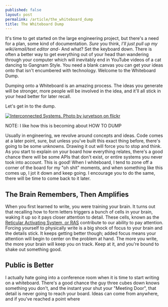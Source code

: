 ```yaml
---
published: false
layout: post
permalink: /article/the_whiteboard_dump
title: The Whiteboard Dump
---
```


It's time to get started on the large engineering project, but there's a need for a plan, some kind of documentation. *Sure* you think, *I'll just pull up my wiki/email/text editor and-* And what? Set the keyboard down. There is often a better way to get everything out of your head than wandering through your computer which will inevitably end in YouTube videos of a cat dancing to Gangnam Style. You need a blank canvas you can get your ideas onto that isn't encumbered with technology. Welcome to the Whiteboard Dump.

Dumping onto a Whiteboard is an amazing process. The ideas you generate will be stronger, more people will be involved in the idea, and it'll all stick in your head better for later recall.

Let's get in to the dump.

[![Interconnected Systems. Photo by jurvetson on flickr](https://lh5.googleusercontent.com/-IGt0X3t8rUs/UGqGmOtX6NI/AAAAAAAAHuw/ii9iOvuM15U/s200/21469363_639cee8628_b.jpg)](http://www.flickr.com/photos/jurvetson/21469363/ "Interconnected Systems. Photo by jurvetson on flickr")


NOTE: I like how this is becoming about HOW TO DUMP





Usually in engineering, we revolve around concepts and ideas. Code comes at a later point, sure, but unless you've built this exact thing before, there's going to be some unknowns. Drawing it out will force you to stop and think. As you start to explain on your board how everything relates, there's a good chance there will be some APIs that don't exist, or entire systems you never took into account. This is good! When I whiteboard, I tend to zone off a corner of the board for my "oh shit" moments, and when something like this comes up, I jot it down and keep going. I encourage you to do the same, there will be time to come back to it later.

The Brain Remembers, Then Amplifies
-----------------------------------
When you first learned to write, you were training your brain. It turns out that recalling how to form letters triggers a bunch of cells in your brain, waking it up so it pays closer attention to detail. These cells, known as the [Reticular Activating System, or RAS](http://en.wikipedia.org/wiki/Reticular_activating_system) contribute to our ability to pay attention. Forcing yourself to physically write is a big shock of focus to your brain and the details stick. It keeps getting better though; added focus means your attention will begin to center on the problem at hand. The more you write, the more your brain will keep you on track. Keep at it, and you're bound to shake out something good.

Public is Better
----------------
I actually hate going into a conference room when it is time to start writing on a whiteboard. There's a good chance the guy three cubes down knows something you don't, and the instant your shut your "Meeting Door", that detail is never going to reach your board. Ideas can come from anywhere, and if you've reached a point where